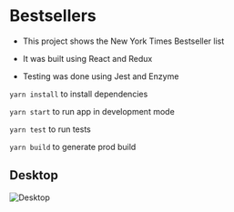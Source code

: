 # Bestsellers

* This project shows the New York Times Bestseller list

* It was built using React and Redux

* Testing was done using Jest and Enzyme

`yarn install` to install dependencies

`yarn start` to run app in development mode

`yarn test` to run tests

`yarn build` to generate prod build

## Desktop
![Desktop](bestseller-desktop.png)